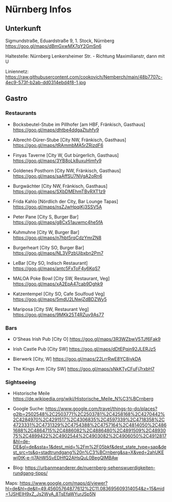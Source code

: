 # Nürnberg Infos

## Unterkunft
Sigmundstraße, Eduardstraße 9, 1. Stock, Nürnberg
https://goo.gl/maps/dBmGxwMX7qY2GmSn6

Haltestelle:
Nürnberg Lenkersheimer Str. - Richtung Maximilianstr, dann mit U

Liniennetz: https://raw.githubusercontent.com/cookovich/Nemberch/main/48b7707c-4ec9-573f-b2ab-dd0314ebd4f8-1.jpg


## Gastro 
### Restaurants
- Bocksbeutel-Stube im Pillhofer [am HBF, Fränkisch, Gasthaus]
https://goo.gl/maps/dhtbe4ddgaZtuhfy9

- Albrecht-Dürer-Stube [City NW, Fränkisch, Gasthaus]
https://goo.gl/maps/tRAmmbMA5rZRizdF6

- Finyas Taverne [City W, Gut bürgerlich, Gasthaus]
https://goo.gl/maps/3YB8oLk8uxuHimfy9

- Goldenes Posthorn [City NW, Fränkisch, Gasthaus]
https://goo.gl/maps/saAffSU7NVgA2oRn6

- Burgwächter [City NW, Fränkisch, Gasthaus]
https://goo.gl/maps/SXbDMEhmTBvRXT1z9


- Frida Kahlo [Nördlich der City, Bar Lounge Tapas]
https://goo.gl/maps/nsZJwHpqiKj3SSV5A

- Peter Pane [City S, Burger Bar]
https://goo.gl/maps/g8Cx51auwmc4he5fA

- Kuhmuhne [City W, Burger Bar]
https://goo.gl/maps/n7hbt5rqCdzYmrZN8

- Burgerheart [City SO, Burger Bar]
https://goo.gl/maps/NL3VPzbUibxbn2Pm7

- LeBar [City SO, Indisch Restaurant]
https://goo.gl/maps/antc5FxToF4y6KqS7

- MALOA Poke Bowl [City SW, Restaurant, Veg]
https://goo.gl/maps/xA2EpA47cab9Dghk9

- Katzentempel [City SO, Cafe Soulfoud Veg]
https://goo.gl/maps/5mdU2LNwjZdBDZWy5

- Mariposa [City SW, Restaurant Veg]
https://goo.gl/maps/9MKk25T4RZuy9As77

### Bars
- O’Sheas Irish Pub [City O]
https://goo.gl/maps/3R3WZbwV5TJf6Fak9

- Irish Castle Pub [City SW]
https://goo.gl/maps/dDtEPqjn92JLERJz5

- Bierwerk [City, W]
https://goo.gl/maps/22LrrRwE8YC8iykDA

- The Kings Arm [City SW]
https://goo.gl/maps/sNkKTyCFuFj7rxbH7


### Sightseeing
- Historische Meile https://de.wikipedia.org/wiki/Historische_Meile_N%C3%BCrnberg
- Google Suche: https://www.google.com/travel/things-to-do/places?g2lb=2502548%2C2503771%2C2503781%2C4258168%2C4270442%2C4284970%2C4291517%2C4306835%2C4597339%2C4718358%2C4723331%2C4731329%2C4754388%2C4757164%2C4814050%2C4861688%2C4864715%2C4886082%2C4886480%2C4891509%2C4893075%2C4899422%2C4902544%2C4903082%2C4906050%2C4912817&hl=de-DE&gl=de&ssta=1&dest_mid=%2Fm%2F05bkf&dest_state_type=sap&dest_src=ts&q=stadtrundgang%20n%C3%BCrnberg&sa=X&ved=2ahUKEwj0tK-e-tj7AhW5SvEDHfQ2AHsQuL0BegQIMBAw

- Blog: https://urbanmeanderer.de/nuernberg-sehenswuerdigkeiten-rundgang-tipps/

Maps: https://www.google.com/maps/d/viewer?hl=de&hl=de&ll=49.45605764877612%2C11.083695609314054&z=15&mid=1JSHEIH9xZ_Js2WyA_8TsEfaWYurJSp5N

